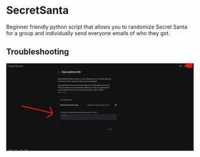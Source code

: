 # SecretSanta
Beginner friendly python script that allows you to randomize Secret Santa for a group and individually send everyone emails of who they got.

## Troubleshooting
![troubleshooting](/images/app-password-gmail.png)
